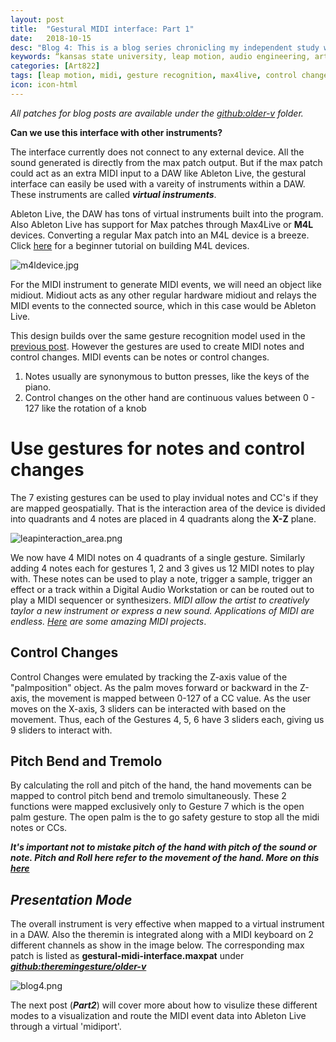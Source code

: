 ```yaml
---
layout: post
title:  "Gestural MIDI interface: Part 1"
date:   2018-10-15
desc: "Blog 4: This is a blog series chronicling my independent study work at the DX Media Lab, Kansas State University."
keywords: “kansas state university, leap motion, audio engineering, art, music, music technology, computer science, machine learning, gesture recognition, midi, audio filters, research, independent study, ableton live, mapping"
categories: [Art822]
tags: [leap motion, midi, gesture recognition, max4live, control changes]
icon: icon-html
---
```

*All patches for blog posts are available under the [github:older-v](https://github.com/sandcobainer/gesturalmusicinterfaces/tree/master/theremingesture/older-v) folder.*

**Can we use this interface with other instruments?**

The interface currently does not connect to any external device. All the sound generated is directly from the max patch output. But if the max patch could act as an extra MIDI input to a DAW like Ableton Live, the gestural interface can easily be used with a vareity of instruments within a DAW. These instruments are called ***virtual instruments***.

Ableton Live, the DAW has tons of virtual instruments built into the program. Also Ableton Live has support for Max patches through Max4Live or **M4L** devices. Converting a regular Max patch into an M4L device is a breeze. 
Click [here](https://www.ableton.com/en/blog/build-max-live-device-beginner-tutorials-point-blank/) for a beginner tutorial on building M4L devices.

<img align="middle" src="https://1cyjknyddcx62agyb002-web-assets.s3.amazonaws.com/mfl_update518/intro-hp.png" alt="m4ldevice.jpg" class="center"/>

For the MIDI instrument to generate MIDI events, we will need an object like midiout. Midiout acts as any other regular hardware midiout and relays the MIDI events to the connected source, which in this case would be Ableton Live.


This design builds over the same gesture recognition model used in the [previous post](). However the gestures are used to create MIDI notes and control changes.
MIDI events can be notes or control changes. 

1. Notes usually are synonymous to button presses, like the keys of the piano.
2. Control changes on the other hand are continuous values between 0 - 127 like the rotation of a knob

# **Use gestures for notes and control changes**

The 7 existing gestures can be used to play invidual notes and CC's if they are mapped geospatially. That is the interaction area of the device is divided into quadrants and 4 notes are placed in 4 quadrants along the **X-Z** plane. 

<img src="http://blog.leapmotion.com/wp-content/uploads/2014/07/leap-motion-interaction-area.png" alt="leapinteraction_area.png" class="center">

We now have 4 MIDI notes on 4 quadrants of a single gesture. Similarly adding 4 notes each for gestures 1, 2 and 3 gives us 12 MIDI notes to play with. These notes can be used to play a note, trigger a sample, trigger an effect or a track within a Digital Audio Workstation or can be routed out to play a MIDI sequencer or synthesizers. *MIDI allow the artist to creatively taylor a new instrument or express a new sound. Applications of MIDI are endless. [Here](https://www.musicradar.com/news/tech/7-crazy-but-cool-midi-controllers-586479) are some amazing MIDI projects*.

## **Control Changes**
Control Changes were emulated by tracking the Z-axis value of the "palmposition" object. As the palm moves forward or backward in the Z-axis, the movement is mapped between 0-127 of a CC value. As the user moves on the X-axis, 3 sliders can be interacted with based on the movement. Thus, each of the Gestures 4, 5, 6 have 3 sliders each, giving us 9 sliders to interact with.

## **Pitch Bend and Tremolo**
By calculating the roll and pitch of the hand, the hand movements can be mapped to control pitch bend and tremolo simultaneously. These 2 functions were mapped exclusively only to Gesture 7 which is the open palm gesture. The open palm is the to go safety gesture to stop all the midi notes or CCs.

***It's important not to mistake pitch of the hand with pitch of the sound or note. Pitch and Roll here refer to the movement of the hand. More on this [here](https://howthingsfly.si.edu/flight-dynamics/roll-pitch-and-yaw)***


## *Presentation Mode*
The overall instrument is very effective when mapped to a virtual instrument in a DAW. Also the theremin is integrated along with a MIDI keyboard on 2 different channels as show in the image below. The corresponding max patch is listed as **gestural-midi-interface.maxpat** under ***[github:theremingesture/older-v](https://github.com/sandcobainer/gesturalmusicinterfaces/tree/master/theremingesture/older-v)***

<img src="{{ site.baseurl }}/static/assets/img/blog/art822/blog4presentation.png" alt="blog4.png" class="center" />

The next post (***Part2***) will cover more about how to visulize these different modes to a visualization and route the MIDI event data into Ableton Live through a virtual 'midiport'.